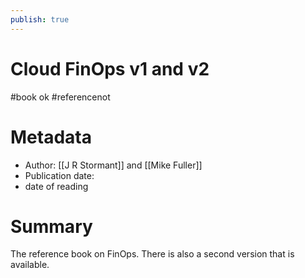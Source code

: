 ```yaml
---
publish: true
---
```


# Cloud FinOps v1 and v2

#book ok #referencenot
# Metadata 
- Author: [[J R Stormant]] and [[Mike Fuller]]
- Publication date:
- date of reading
# Summary

The reference book on FinOps. There is also a second version that is available. 

